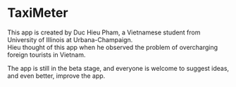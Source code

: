 TaxiMeter
=========
This app is created by Duc Hieu Pham, a Vietnamese student from University of Illinois at Urbana-Champaign.  
Hieu thought of this app when he observed the problem of overcharging foreign tourists in Vietnam.

The app is still in the beta stage, and everyone is welcome to suggest ideas, and even better, improve the app.
